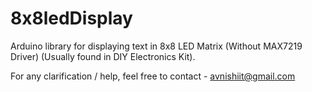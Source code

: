 # 8x8ledDisplay
Arduino library for displaying text in 8x8 LED Matrix (Without MAX7219 Driver) (Usually found in DIY Electronics Kit).

For any clarification / help, feel free to contact - avnishiit@gmail.com
